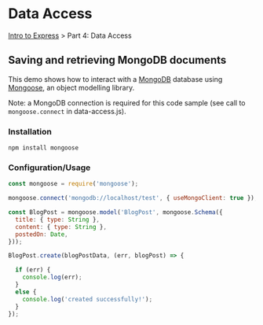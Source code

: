 # Data Access
[Intro to Express](https://github.com/Cynicollision/express-demo) > Part 4: Data Access

## Saving and retrieving MongoDB documents
This demo shows how to interact with a [MongoDB](https://www.mongodb.com/) database using [Mongoose](http://mongoosejs.com), an object modelling library.

Note: a MongoDB connection is required for this code sample (see call to `mongoose.connect` in data-access.js).

### Installation
```
npm install mongoose
````

### Configuration/Usage
```javascript
const mongoose = require('mongoose');

mongoose.connect('mongodb://localhost/test', { useMongoClient: true });

const BlogPost = mongoose.model('BlogPost', mongoose.Schema({
  title: { type: String },
  content: { type: String },
  postedOn: Date,
}));

BlogPost.create(blogPostData, (err, blogPost) => {

  if (err) {
    console.log(err);
  }
  else {
    console.log('created successfully!');
  }
});
```